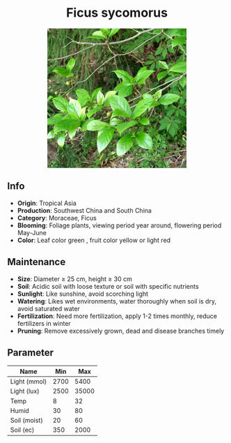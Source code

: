 <h1 align='center'>Ficus sycomorus</h1>
<p align="center">
    <img 
        align='center'
        width='320'
        src="../images/ficus sycomorus.png" 
        alt='Ficus sycomorus' />
</p>

## Info

 - **Origin**: Tropical Asia
 - **Production**: Southwest China and South China
 - **Category**: Moraceae, Ficus
 - **Blooming**: Foliage plants, viewing period year around, flowering period May-June
 - **Color**: Leaf color green , fruit color yellow or light red

## Maintenance

 - **Size**: Diameter ≥ 25 cm, height ≥ 30 cm
 - **Soil**: Acidic soil with loose texture or soil with specific nutrients
 - **Sunlight**: Like sunshine, avoid scorching light
 - **Watering**: Likes wet environments, water thoroughly when soil is dry, avoid saturated water
 - **Fertilization**: Need more fertilization, apply 1-2 times monthly, reduce fertilizers in winter
 - **Pruning**: Remove excessively grown, dead and disease branches timely

## Parameter

| Name         | Min  | Max   |
|--------------|------|-------|
| Light (mmol) | 2700 | 5400  |
| Light (lux)  | 2500 | 35000 |
| Temp         | 8    | 32    |
| Humid        | 30   | 80    |
| Soil (moist) | 20   | 60    |
| Soil (ec)    | 350  | 2000  |